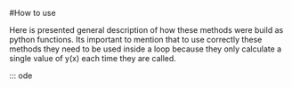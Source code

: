 #How to use

Here is presented general description of how these methods were build as python functions. Its important to mention that to use correctly these methods they need to be used inside a loop because they only calculate a single value of y(x) each time they are called.

::: ode

